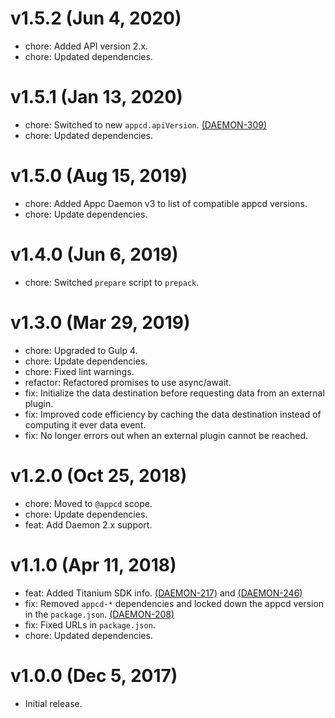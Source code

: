 # v1.5.2 (Jun 4, 2020)

 * chore: Added API version 2.x.
 * chore: Updated dependencies.

# v1.5.1 (Jan 13, 2020)

 * chore: Switched to new `appcd.apiVersion`.
   [(DAEMON-309)](https://jira.appcelerator.org/browse/DAEMON-309)
 * chore: Updated dependencies.

# v1.5.0 (Aug 15, 2019)

 * chore: Added Appc Daemon v3 to list of compatible appcd versions.
 * chore: Update dependencies.

# v1.4.0 (Jun 6, 2019)

 * chore: Switched `prepare` script to `prepack`.

# v1.3.0 (Mar 29, 2019)

 * chore: Upgraded to Gulp 4.
 * chore: Update dependencies.
 * chore: Fixed lint warnings.
 * refactor: Refactored promises to use async/await.
 * fix: Initialize the data destination before requesting data from an external plugin.
 * fix: Improved code efficiency by caching the data destination instead of computing it ever data
   event.
 * fix: No longer errors out when an external plugin cannot be reached.

# v1.2.0 (Oct 25, 2018)

 * chore: Moved to `@appcd` scope.
 * chore: Update dependencies.
 * feat: Add Daemon 2.x support.

# v1.1.0 (Apr 11, 2018)

 * feat: Added Titanium SDK info.
   [(DAEMON-217)](https://jira.appcelerator.org/browse/DAEMON-217) and
   [(DAEMON-246)](https://jira.appcelerator.org/browse/DAEMON-246)
 * fix: Removed `appcd-*` dependencies and locked down the appcd version in the `package.json`.
   [(DAEMON-208)](https://jira.appcelerator.org/browse/DAEMON-208)
 * fix: Fixed URLs in `package.json`.
 * chore: Updated dependencies.

# v1.0.0 (Dec 5, 2017)

 * Initial release.
